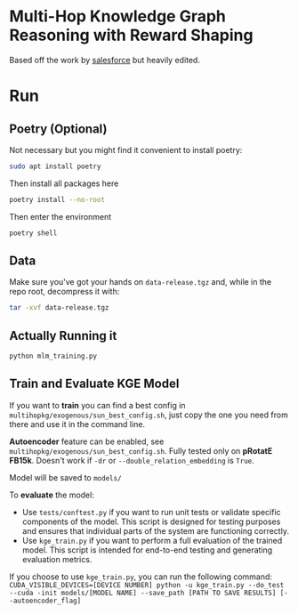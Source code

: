 # Multi-Hop Knowledge Graph Reasoning with Reward Shaping

Based off the work by [salesforce](https://github.com/salesforce/MultiHopKG) but heavily edited.


# Run

## Poetry (Optional)

Not necessary but you might find it convenient to install poetry:

```sh
sudo apt install poetry
```

Then install all packages here

```sh
poetry install --no-root
```

Then enter the environment

```sh
poetry shell
```

## Data

Make sure you've got your hands on `data-release.tgz` and, while in the repo root, decompress it with:

```sh
tar -xvf data-release.tgz
```

## Actually Running it

```sh
python mlm_training.py
```

## Train and Evaluate KGE Model
If you want to **train** you can find a best config in `multihopkg/exogenous/sun_best_config.sh`, just copy the one you need from there and use it in the command line.

**Autoencoder** feature can be enabled, see `multihopkg/exogenous/sun_best_config.sh`. Fully tested only on **pRotatE FB15k**.
Doesn't work if `-dr` or `--double_relation_embedding` is `True`.

Model will be saved to `models/`

To **evaluate** the model:
- Use `tests/conftest.py` if you want to run unit tests or validate specific components of the model. This script is designed for testing purposes and ensures that individual parts of the system are functioning correctly.
- Use `kge_train.py` if you want to perform a full evaluation of the trained model. This script is intended for end-to-end testing and generating evaluation metrics.

If you choose to use `kge_train.py`, you can run the following command:
`CUDA_VISIBLE_DEVICES=[DEVICE NUMBER] python -u kge_train.py --do_test --cuda -init models/[MODEL NAME] --save_path [PATH TO SAVE RESULTS] [--autoencoder_flag]`
